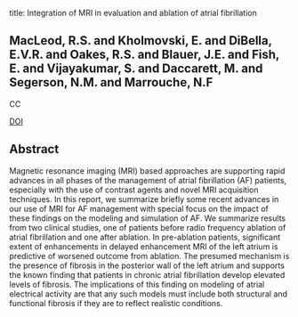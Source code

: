 title: Integration of MRI in evaluation and ablation of atrial fibrillation

## MacLeod, R.S. and Kholmovski, E. and DiBella, E.V.R. and Oakes, R.S. and Blauer, J.E. and Fish, E. and Vijayakumar, S. and Daccarett, M. and Segerson, N.M. and Marrouche, N.F
CC

<a href="https://doi.org/10.1109/CIC.2008.4748981">DOI</a>

## Abstract
Magnetic resonance imaging (MRI) based approaches are supporting rapid advances in all phases of the management of atrial fibrillation (AF) patients, especially with the use of contrast agents and novel MRI acquisition techniques. In this report, we summarize briefly some recent advances in our use of MRI for AF management with special focus on the impact of these findings on the modeling and simulation of AF. We summarize results from two clinical studies, one of patients before radio frequency ablation of atrial fibrillation and one after ablation. In pre-ablation patients, significant extent of enhancements in delayed enhancement MRI of the left atrium is predictive of worsened outcome from ablation. The presumed mechanism is the presence of fibrosis in the posterior wall of the left atrium and supports the known finding that patients in chronic atrial fibrillation develop elevated levels of fibrosis. The implications of this finding on modeling of atrial electrical activity are that any such models must include both structural and functional fibrosis if they are to reflect realistic conditions.


